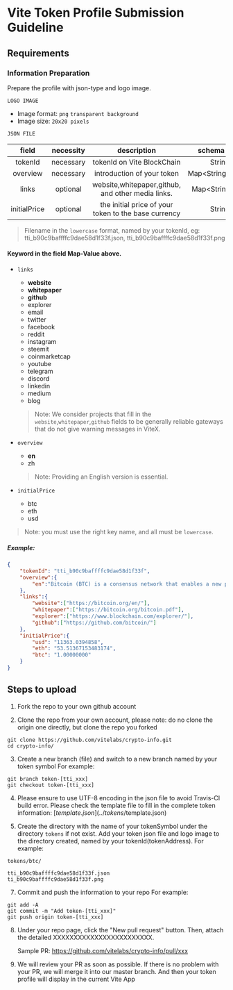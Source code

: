 # Vite Token Profile Submission Guideline

## Requirements

### Information Preparation

Prepare the profile with json-type and logo image.

`LOGO IMAGE`

- Image format: `png` `transparent background`
- Image size: `20x20 pixels`

`JSON FILE`

| field | necessity |description | schema type |
|:------------:|:-----:|:-----------:|:-----:|
| tokenId | necessary | tokenId on Vite BlockChain | String |
| overview | necessary | introduction of your token | Map<String,String> |
| links | optional | website,whitepaper,github, and other media links. | Map<String,List<String>> |
| initialPrice | optional | the initial price of your token to the base currency | String |

> Filename in the `lowercase` format, named by your tokenId, eg: tti_b90c9baffffc9dae58d1f33f.json, tti_b90c9baffffc9dae58d1f33f.png

#### Keyword in the field  Map-Value above.

* `links`

    * **website** 
    * **whitepaper** 
    * **github** 
    * explorer
    * email
    * twitter
    * facebook
    * reddit
    * instagram
    * steemit
    * coinmarketcap
    * youtube
    * telegram
    * discord
    * linkedin
    * medium
    * blog

    > Note: We consider projects that fill in the `website`,`whitepaper`,`github` fields to be generally reliable gateways that do not give warning messages in ViteX.

* `overview`
    
    * **en** 
    * zh

    > Note: Providing an English version is essential.

* `initialPrice`
    
    * btc
    * eth
    * usd

> Note: you must use the right key name, and all must be `lowercase`.


##### Example:

```json 
{
    "tokenId": "tti_b90c9baffffc9dae58d1f33f",
    "overview":{
        "en":"Bitcoin (BTC) is a consensus network that enables a new payment system and a completely digital currency. Powered by its users, it is a peer to peer payment network that requires no central authority to operate."
    },
    "links":{
        "website":["https://bitcoin.org/en/"],
        "whitepaper":["https://bitcoin.org/bitcoin.pdf"],
        "explorer":["https://www.blockchain.com/explorer/"],
        "github":["https://github.com/bitcoin/"]
    },
    "initialPrice":{
        "usd": "11363.0394858",
        "eth": "53.51367153483174",
        "btc": "1.00000000"
    }
}
```


## Steps to upload

1. Fork the repo to your own github account

2. Clone the repo from your own account, please note: do no clone the origin one directly, but clone the repo you forked
```
git clone https://github.com/vitelabs/crypto-info.git
cd crypto-info/
```

3. Create a new branch (file) and switch to a new branch named by your token symbol
  For example:
```
git branch token-[tti_xxx]
git checkout token-[tti_xxx]
```

4. Please ensure to use UTF-8 encoding in the json file to avoid Travis-CI build error. Please check the template file to fill in the complete token information: [$template.json](../tokens/$template.json)


5. Create the directory with the name of your tokenSymbol under the directory `tokens` if not exist. Add your token json file and logo image to the directory created, named by your tokenId(tokenAddress). 
  For example:
```
tokens/btc/

tti_b90c9baffffc9dae58d1f33f.json
ti_b90c9baffffc9dae58d1f33f.png
```

7. Commit and push the information to your repo
  For example:
```
git add -A
git commit -m "Add token-[tti_xxx]"
git push origin token-[tti_xxx]
```

8. Under your repo page, click the "New pull request" button. Then, attach the detailed XXXXXXXXXXXXXXXXXXXXXXXX.

   Sample PR: https://github.com/vitelabs/crypto-info/pull/xxx

9. We will review your PR as soon as possible. If there is no problem with your PR, we will merge it into our master branch. And then your token profile will display in the current Vite App

